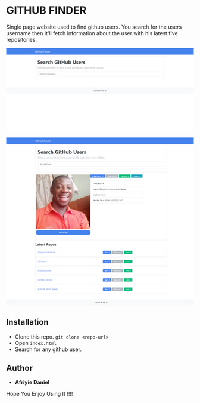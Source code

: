 # GITHUB FINDER
Single page website used to find github users. You search for the users<br>
username then it'll fetch information about the user with his latest five <br>
repositories.

![!](img/home.png "")<br><br>
![!](img/main.png "")

## Installation
- Clone this repo. `git clone <repo-url>`
- Open `index.html`
- Search for any github user.

## Author

* **Afriyie Daniel**

Hope You Enjoy Using It !!!!